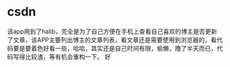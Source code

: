 # csdn
该app用到了halib，完全是为了自己方便在手机上查看自己喜欢的博主是否更新了文章，该APP主要列出博主的文章列表，看文章还是需要使用到浏览器的，看代码要是要着色好看一些，哈哈，其实还是自己时间有限，偷懒，撸了半天而已，代码写得比较渣，等有机会重构一下。
好
